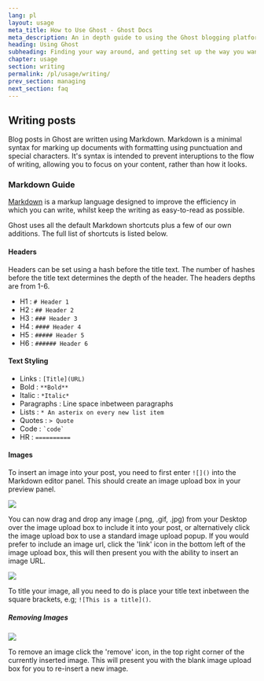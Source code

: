 ```yaml
---
lang: pl
layout: usage
meta_title: How to Use Ghost - Ghost Docs
meta_description: An in depth guide to using the Ghost blogging platform. Got Ghost but not sure how to get going? Start here!
heading: Using Ghost
subheading: Finding your way around, and getting set up the way you want
chapter: usage
section: writing
permalink: /pl/usage/writing/
prev_section: managing
next_section: faq
---
```


##  Writing posts <a id="writing"></a>

Blog posts in Ghost are written using Markdown. Markdown is a minimal syntax for marking up documents with formatting using punctuation and special characters. It's syntax is intended to prevent interuptions to the flow of writing, allowing you to focus on your content, rather than how it looks.

###  Markdown Guide <a id="markdown"></a>

[Markdown](http://daringfireball.net/projects/markdown/) is a markup language designed to improve the efficiency in which you can write, whilst keep the writing as easy-to-read as possible.

Ghost uses all the default Markdown shortcuts plus a few of our own additions. The full list of shortcuts is listed below.

####  Headers

Headers can be set using a hash before the title text. The number of hashes before the title text determines the depth of the header. The headers depths are from 1-6.

*   H1 : `# Header 1`
*   H2 : `## Header 2`
*   H3 : `### Header 3`
*   H4 : `#### Header 4`
*   H5 : `##### Header 5`
*   H6 : `###### Header 6`

####  Text Styling

*   Links : `[Title](URL)`
*   Bold : `**Bold**`
*   Italic : `*Italic*`
*   Paragraphs : Line space inbetween paragraphs
*   Lists : `* An asterix on every new list item`
*   Quotes : `> Quote`
*   Code : `` `code` ``
*   HR : `==========`

####  Images

To insert an image into your post, you need to first enter `![]()` into the Markdown editor panel.
This should create an image upload box in your preview panel.

![](https://s3-eu-west-1.amazonaws.com/ghost-website-cdn/Screen%20Shot%202013-10-14%20at%2012.45.08.png)

You can now drag and drop any image (.png, .gif, .jpg) from your Desktop over the image upload box to include it into your post, or alternatively click the image upload box to use a standard image upload popup.
If you would prefer to include an image url, click the 'link' icon in the bottom left of the image upload box, this will then present you with the ability to insert an image URL.

![](https://s3-eu-west-1.amazonaws.com/ghost-website-cdn/Screen%20Shot%202013-10-14%20at%2012.34.21.png)

To title your image, all you need to do is place your title text inbetween the square brackets, e.g; `![This is a title]()`. 

##### Removing Images

![](https://s3-eu-west-1.amazonaws.com/ghost-website-cdn/Screen%20Shot%202013-10-14%20at%2012.56.44.png)

To remove an image click the 'remove' icon, in the top right corner of the currently inserted image. This will present you with the blank image upload box for you to re-insert a new image.

